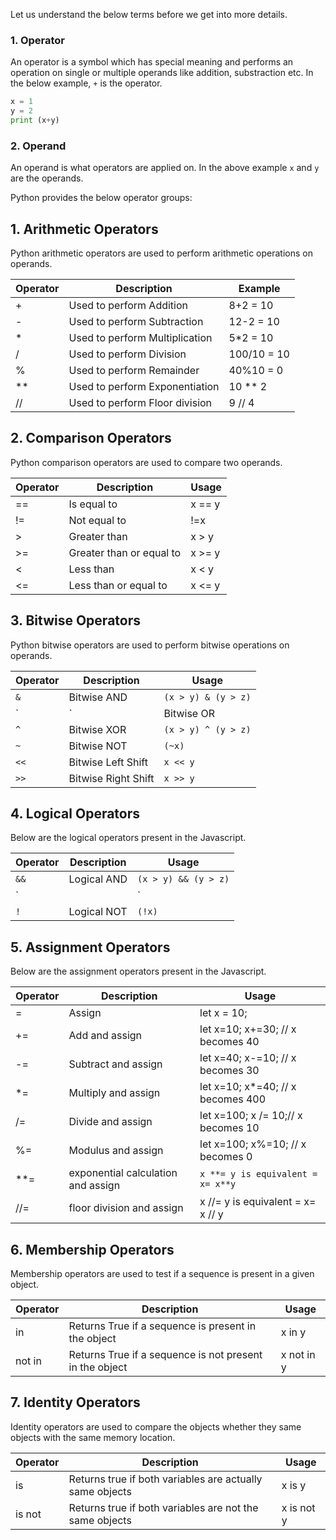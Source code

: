 Let us understand the below terms before we get into more details.

### 1. Operator

An operator is a symbol which has special meaning and performs an operation on single or multiple operands like addition, substraction etc. In the below example, `+` is the operator. 

```Python
x = 1
y = 2
print (x+y)
```
### 2. Operand

An operand is what operators are applied on. In the above example `x` and `y` are the operands.

Python provides the below operator groups:

## 1. Arithmetic Operators

Python arithmetic operators are used to perform arithmetic operations on operands.

|Operator|	Description	| Example|
|----|----|----|
| +	| Used to perform Addition |	8+2 = 10|
| - | Used to perform Subtraction |	12-2 = 10|
| * | Used to perform Multiplication |	5*2 = 10|
| / | Used to perform Division	| 100/10 = 10|
| % | Used to perform Remainder	| 40%10 = 0|
| ** | Used to perform Exponentiation |	10 ** 2 |
| // | Used to perform Floor division |	9 // 4 |

## 2. Comparison Operators

Python comparison operators are used to compare two operands. 

| Operator | Description| Usage|
|----|----|----|
| == | Is equal to | x == y|
| != | Not equal to |	!=x |
| > | Greater than | x > y |
| >= | Greater than or equal to |	x >= y|
| < | Less than| x < y |
| <= | Less than or equal to| x <= y|

## 3. Bitwise Operators

Python bitwise operators are used to perform bitwise operations on operands.

|Operator|	Description| Usage|
|----|----|----|
| `&` |	Bitwise AND | `(x > y) & (y > z)`|
| `|` |	Bitwise OR | `(x > y) | (y > z)`|
| `^` |	Bitwise XOR | `(x > y) ^ (y > z)`|
| `~` |	Bitwise NOT	| `(~x)`|
| `<<` | Bitwise Left Shift| `x << y`|
| `>>` | Bitwise Right Shift| `x >> y`|


## 4. Logical Operators

Below are the logical operators present in the Javascript.

|Operator|	Description| Usage|
|----|----|----|
| `&&` |	Logical AND | `(x > y) && (y > z)`|
| `||` |	Logical OR | `(x > y) || (y > z)`|
| `!` |	Logical NOT	| `(!x)`|

## 5. Assignment Operators

Below are the assignment operators present in the Javascript.

|Operator|	Description| Usage|
|----|----|----|
| =	| Assign| let x = 10;|
| += |	Add and assign|	let x=10; x+=30; // x becomes 40|
| -= |	Subtract and assign| let x=40; x-=10; // x becomes 30|
| *= |	Multiply and assign| let x=10; x*=40; // x becomes 400|
| /= |	Divide and assign|	let x=100; x /= 10;// x becomes 10|
| %= |	Modulus and assign|	let x=100; x%=10; // x becomes 0|
| **= | exponential calculation and assign| `x **= y is equivalent = x= x**y`|
| //= | floor division and assign | x //= y is equivalent = x= x // y|

## 6. Membership Operators

Membership operators are used to test  if a sequence is present in a given object.

|Operator|	Description| Usage|
|----|----|----|
|in  | Returns True if a sequence is present in the object | x in y |
|not in | Returns True if a sequence is not present in the object | x not in y|

## 7. Identity Operators

Identity operators are used to compare the objects whether they same objects with the same memory location.

|Operator|	Description| Usage|
|----|----|----|
|is  | Returns true if both variables are actually same objects| x is y 	|
|is not | Returns true if both variables are not the same objects |	x is not y|
